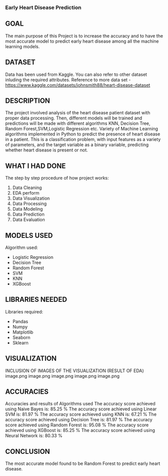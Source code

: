 ### Early Heart Disease Prediction

## GOAL

The main purpose of this Project is to increase the accuracy and to have the most accurate model to predict early heart disease among all the machine learning models.

## DATASET

Data has been used from Kaggle.
You can also refer to other dataset inluding the required attributes.
Reference to more data set - https://www.kaggle.com/datasets/johnsmith88/heart-disease-dataset

## DESCRIPTION

The project involved analysis of the heart disease patient dataset with proper data processing. Then, different models will be trained and predictions will be made with different algorithms KNN, Decision Tree, Random Forest,SVM,Logistic Regression etc. Variety of Machine Learning algorithms implemented in Python to predict the presence of heart disease in a patient. This is a classification problem, with input features as a variety of parameters, and the target variable as a binary variable, predicting whether heart disease is present or not.

## WHAT I HAD DONE

The step by step procedure of how project works:
1. Data Cleaning
2. EDA perform
3. Data Visualization
4. Data Processing
5. Data Modeling
6. Data Prediction
7. Data Evaluation

## MODELS USED

Algorithm used:
* Logistic Regression
* Decision Tree
* Random Forest
* SVM
* KNN
* XGBoost

## LIBRARIES NEEDED

Libraries required:
* Pandas
* Numpy
* Matplotlib
* Seaborn
* Sklearn


## VISUALIZATION

INCLUSION OF IMAGES OF THE VISUALIZATION (RESULT OF EDA)
image.png
image.png
image.png
image.png
image.png


## ACCURACIES

Accuracies and results of Algorithms used
The accuracy score achieved using Naive Bayes is: 85.25 %
The accuracy score achieved using Linear SVM is: 81.97 %
The accuracy score achieved using KNN is: 67.21 %
The accuracy score achieved using Decision Tree is: 81.97 %
The accuracy score achieved using Random Forest is: 95.08 %
The accuracy score achieved using XGBoost is: 85.25 %
The accuracy score achieved using Neural Network is: 80.33 %

## CONCLUSION
The most accurate model found to be Random Forest to predict early heart disease.

